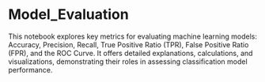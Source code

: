 # Model_Evaluation
This notebook explores key metrics for evaluating machine learning models: Accuracy, Precision, Recall, True Positive Ratio (TPR), False Positive Ratio (FPR), and the ROC Curve. It offers detailed explanations, calculations, and visualizations, demonstrating their roles in assessing classification model performance.
